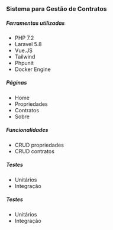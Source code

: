 ### Sistema para Gestão de Contratos

##### Ferramentas utilizadas
- PHP 7.2
- Laravel 5.8
- Vue.JS
- Tailwind
- Phpunit
- Docker Engine

##### Páginas
- Home
- Propriedades
- Contratos
- Sobre

##### Funcionalidades
- CRUD propriedades
- CRUD contratos

 ##### Testes
- Unitários
- Integração

 ##### Testes
- Unitários
- Integração

